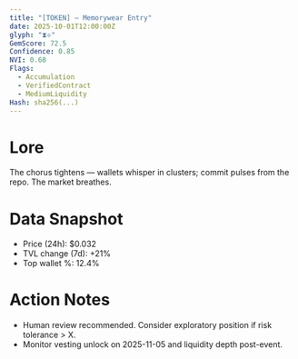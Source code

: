 ```yaml
---
title: "[TOKEN] — Memorywear Entry"
date: 2025-10-01T12:00:00Z
glyph: "⧗⟡"
GemScore: 72.5
Confidence: 0.85
NVI: 0.68
Flags:
  - Accumulation
  - VerifiedContract
  - MediumLiquidity
Hash: sha256(...)
---
```


# Lore
The chorus tightens — wallets whisper in clusters; commit pulses from the repo. The market breathes.

# Data Snapshot
- Price (24h): $0.032
- TVL change (7d): +21%
- Top wallet %: 12.4%

# Action Notes
- Human review recommended. Consider exploratory position if risk tolerance > X.
- Monitor vesting unlock on 2025-11-05 and liquidity depth post-event.
